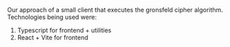 Our approach of a small client that executes the gronsfeld cipher algorithm. Technologies being used were:
1. Typescript for frontend + utilities
2. React + Vite for frontend